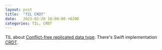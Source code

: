 ```yaml
---
layout: post
title:  "TIL CRDT"
date:   2023-02-20 10:00:00 +0200
categories: TIL, CRDT
---
```

TIL about [Conflict-free replicated data type](https://en.wikipedia.org/wiki/Conflict-free_replicated_data_type). There's Swift implementation [CRDT](https://github.com/heckj/CRDT).
